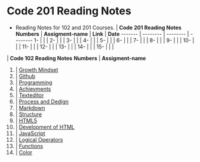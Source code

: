 # Code 201 Reading Notes

* Reading Notes for 102 and 201 Courses.
| **Code 201 Reading Notes**
**Numbers** | **Assigment-name** | **Link**  | **Date**
------- | -------- | -------- | --------
1- |  |   |
2- |  |   |
3- |  |   |
4- |  |   |
5- |  |   | 
6- |  |   |
7- |  |   |
8- |  |   |
9- |  |   |
10- |  |  |
11- |  |  |
12-  |  |  |
13-  |  |  |
14-  |  |  |
15-  |  |  |


| **Code 102 Reading Notes**
**Numbers** | **Assigment-name**
1. | [Growth Mindset](https://suhaibyounis.github.io/reading-notes/growth-mindset)
2. | [Github](https://suhaibyounis.github.io/reading-notes/git)
3. | [Programming](https://suhaibyounis.github.io/reading-notes/programming)
4. | [Achievments](https://suhaibyounis.github.io/reading-notes/achievments)
5. | [Texteditor](https://suhaibyounis.github.io/reading-notes/texteditor)
6. | [Process and Dedign](https://suhaibyounis.github.io/reading-notes/process-and-design)
7. | [Markdown](https://suhaibyounis.github.io/reading-notes/markdown)
8. | [Structure](https://suhaibyounis.github.io/reading-notes/structure)
9. | [HTML5](https://suhaibyounis.github.io/reading-notes/html5)
10. | [Development of HTML](https://suhaibyounis.github.io/reading-notes/development-of-html)
11. | [JavaScript](https://suhaibyounis.github.io/reading-notes/JavaScript-jQuery)
12. | [Logical Operators](https://suhaibyounis.github.io/reading-notes/comparison-operators)
13. | [Functions](https://suhaibyounis.github.io/reading-notes/function)
14. | [Color](https://suhaibyounis.github.io/reading-notes/color)